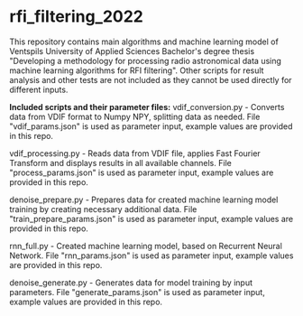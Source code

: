 # rfi_filtering_2022
This repository contains main algorithms and machine learning model of Ventspils University of Applied Sciences Bachelor's degree thesis "Developing a methodology for processing radio astronomical data using machine learning algorithms for RFI
filtering". Other scripts for result analysis and other tests are not included as they cannot be used directly for different inputs.

**Included scripts and their parameter files:**
vdif_conversion.py - Converts data from VDIF format to Numpy NPY, splitting data as needed. File "vdif_params.json" is used as parameter input, example values are provided in this repo.

vdif_processing.py - Reads data from VDIF file, applies Fast Fourier Transform and displays results in all available channels. File "process_params.json" is used as parameter input, example values are provided in this repo.

denoise_prepare.py - Prepares data for created machine learning model training by creating necessary additional data. File "train_prepare_params.json" is used as parameter input, example values are provided in this repo.

rnn_full.py - Created machine learning model, based on Recurrent Neural Network. File "rnn_params.json" is used as parameter input, example values are provided in this repo.

denoise_generate.py - Generates data for model training by input parameters. File "generate_params.json" is used as parameter input, example values are provided in this repo.